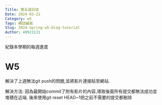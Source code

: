 ```yaml
---
Title: 第五週日誌
Date: 2024-03-22 
Category: w5
Tags: 網誌編寫
Slug: 2024-Spring-w5-blog-tutorial
Author: 40923131
---
```


紀錄本學期的每週進度

<!-- PELICAN_END_SUMMARY -->

# W5

解決了上週無法git push的問題,並將影片連接貼至網站.

解決方法: 因為最開始commit了附有影片的內容,導致後面所有提交都無法成功並堆積在近端. 
後來使用git reset HEAD~1把之前不需要的提交都刪除
